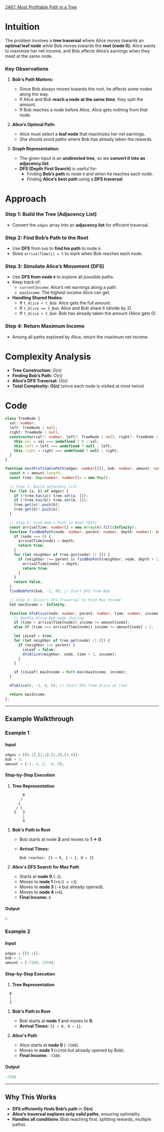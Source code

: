 [2467. Most Profitable Path in a Tree](https://leetcode.com/problems/most-profitable-path-in-a-tree/)

# Intuition

The problem involves a **tree traversal** where Alice moves towards an **optimal leaf node** while Bob moves towards the **root (node 0)**. Alice wants to maximize her net income, and Bob affects Alice’s earnings when they meet at the same node.

### Key Observations

1. **Bob's Path Matters:**
    
    - Since Bob always moves towards the root, he affects some nodes along the way.
    - If Alice and Bob **reach a node at the same time**, they split the amount.
    - If Bob reaches a node before Alice, Alice gets nothing from that node.
2. **Alice’s Optimal Path:**
    
    - Alice must select a **leaf node** that maximizes her net earnings.
    - She should avoid paths where Bob has already taken the rewards.
3. **Graph Representation:**
    
    - The given input is an **undirected tree**, so we **convert it into an adjacency list**.
    - **DFS (Depth First Search)** is useful for:
        - Finding **Bob’s path** to node `0` and when he reaches each node.
        - Finding **Alice’s best path** using a **DFS traversal**.

# Approach

### Step 1: Build the Tree (Adjacency List)

- Convert the `edges` array into an **adjacency list** for efficient traversal.

### Step 2: Find Bob’s Path to the Root

- Use **DFS** from `bob` to **find his path** to node `0`.
- Store `arrivalTime[i] = t` to mark when Bob reaches each node.

### Step 3: Simulate Alice’s Movement (DFS)

- Use **DFS from node `0`** to explore all possible paths.
- Keep track of:
    - `currentIncome`: Alice’s net earnings along a path.
    - `maxIncome`: The highest income Alice can get.
- **Handling Shared Nodes:**
    - If `t_Alice < t_Bob`: Alice gets the full amount.
    - If `t_Alice == t_Bob`: Alice and Bob share it (divide by 2).
    - If `t_Alice > t_Bob`: Bob has already taken the amount (Alice gets 0).

### Step 4: Return Maximum Income

- Among all paths explored by Alice, return the maximum net income.

# Complexity Analysis

- **Tree Construction:** *O(n)*
- **Finding Bob’s Path:** *O(n)*
- **Alice’s DFS Traversal:** *O(n)*
- **Total Complexity:** ***O(n)*** (since each node is visited at most twice)

# Code

```typescript
class TreeNode {
  val: number;
  left: TreeNode | null;
  right: TreeNode | null;
  constructor(val?: number, left?: TreeNode | null, right?: TreeNode | null) {
    this.val = val === undefined ? 0 : val;
    this.left = left === undefined ? null : left;
    this.right = right === undefined ? null : right;
  }
}

function mostProfitablePath(edges: number[][], bob: number, amount: number[]): number {
  const n = amount.length;
  const tree: Map<number, number[]> = new Map();

  // Step 1: Build adjacency list
  for (let [a, b] of edges) {
    if (!tree.has(a)) tree.set(a, []);
    if (!tree.has(b)) tree.set(b, []);
    tree.get(a)!.push(b);
    tree.get(b)!.push(a);
  }

  // Step 2: Find Bob's Path to Root (DFS)
  const arrivalTime: number[] = new Array(n).fill(Infinity);
  function findBobPath(node: number, parent: number, depth: number): boolean {
    if (node === 0) { 
      arrivalTime[node] = depth;
      return true; 
    }
    for (let neighbor of tree.get(node) || []) {
      if (neighbor !== parent && findBobPath(neighbor, node, depth + 1)) {
        arrivalTime[node] = depth;
        return true;
      }
    }
    return false;
  }
  findBobPath(bob, -1, 0); // Start DFS from Bob

  // Step 3: Alice's DFS Traversal to Find Max Income
  let maxIncome = -Infinity;

  function dfsAlice(node: number, parent: number, time: number, income: number): void {
    // Handle Alice-Bob node sharing
    if (time < arrivalTime[node]) income += amount[node]; 
    else if (time === arrivalTime[node]) income += amount[node] / 2;

    let isLeaf = true;
    for (let neighbor of tree.get(node) || []) {
      if (neighbor !== parent) {
        isLeaf = false;
        dfsAlice(neighbor, node, time + 1, income);
      }
    }

    if (isLeaf) maxIncome = Math.max(maxIncome, income);
  }

  dfsAlice(0, -1, 0, 0); // Start DFS from Alice at root

  return maxIncome;
};

```

---

## **Example Walkthrough**

### **Example 1**

#### **Input**

```typescript
edges = [[0,1],[1,2],[1,3],[3,4]];
bob = 3;
amount = [-2, 4, 2, -4, 6];
```

#### **Step-by-Step Execution**

1. **Tree Representation**

```
        0
       /
      1
     / \
    2   3
        |
        4
```

1. **Bob's Path to Root**
    
    - Bob starts at node **3** and moves to **1 → 0**.
    - **Arrival Times:**
        
        ```
        Bob reaches: {3 → 0, 1 → 1, 0 → 2}
        ```
        
3. **Alice's DFS Search for Max Path**
    
    - Starts at **node 0** (`-2`).
    - Moves to **node 1** (`+4/2 = +2`).
    - Moves to **node 3** (`-4` but already opened).
    - Moves to **node 4** (`+6`).
    - **Final Income:** `6`

#### **Output**

```typescript
6
```


### **Example 2**

#### **Input**

```typescript
edges = [[0,1]];
bob = 1;
amount = [-7280, 2350];
```

#### **Step-by-Step Execution**

1. **Tree Representation**

```
  0
  |
  1
```

1. **Bob's Path to Root**
    
    - Bob starts at **node 1** and moves to **0**.
    - **Arrival Times:** `{1 → 0, 0 → 1}`.
3. **Alice's Path**
    
    - Alice starts at **node 0** (`-7280`).
    - Moves to **node 1** (`+2350` but already opened by Bob).
    - **Final Income:** `-7280`.

#### **Output**

```typescript
-7280
```

---

## **Why This Works**

- **DFS efficiently finds Bob’s path** in **O(n)**.
- **Alice’s traversal explores only valid paths**, ensuring optimality.
- **Handles all conditions** (Bob reaching first, splitting rewards, multiple paths).